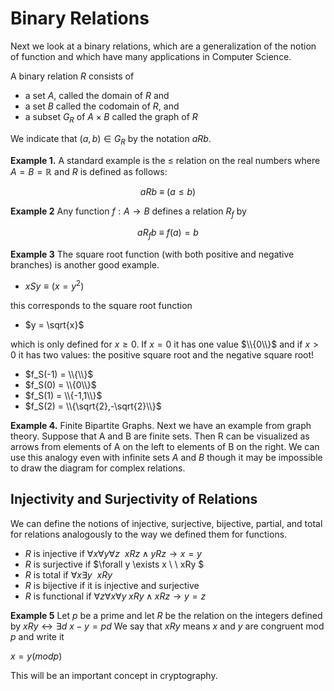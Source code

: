 # Binary Relations

Next we look at a binary relations, which are a generalization of the notion of function and which have many applications in Computer Science.

A binary relation $R$ consists of
* a set $A$, called the domain of $R$ and
* a set $B$ called the codomain of $R$, and
* a subset $G_R$ of $A\times B$ called the graph of $R$

We indicate that $(a,b)\in G_R$ by the notation $aRb$.

**Example 1.**
A standard example is the $\le$ relation on the real numbers
where $A=B=\mathbb{R}$ and $R$ is defined as follows:

$$
aRb \ \equiv \ (a\le b)
$$


**Example 2**
Any function $f:A\rightarrow B$ defines a relation $R_f$ by

$$
aR_f b \ \equiv \ f(a)=b
$$


**Example 3**
The square root function (with both positive and negative branches) is another
good example.

* $x S y \equiv (x = y^2)$ 

this corresponds to the square root function 
* $y = \sqrt{x}$ 

which is only defined for $x\ge 0$.
If $x=0$ it has one value $\\{0\\}$
and if $x\gt 0$ it has two values: the positive square root and the negative square root!
* $f_S(-1) = \\{\\}$
* $f_S(0) = \\{0\\}$
* $f_S(1) = \\{-1,1\\}$
* $f_S(2) = \\{\sqrt{2},-\sqrt{2}\\}$

**Example 4.**
Finite Bipartite Graphs.  Next we have an example from graph theory.
Suppose that A and B are finite sets. Then R can be visualized as arrows from
elements of A on the left to elements of B on the right. We can use this analogy
even with infinite sets $A$ and $B$ though it may be impossible to draw the diagram
for complex relations. 

## Injectivity and  Surjectivity of Relations
We can define the notions of injective, surjective, bijective, partial, and total for relations analogously to the way we defined them for functions.

* $R$ is injective if $\forall x \forall y \forall z \ \  xRz \wedge yRz \rightarrow x=y$
* $R$ is surjective if $\forall y \exists x \ \  xRy $
* $R$ is total if $\forall x\exists y \  \  xRy$
* $R$ is bijective if it is injective and surjective
* $R$ is functional if $\forall z \forall x\forall y\; xRy \wedge xRz \rightarrow y=z$

**Example 5**
Let $p$ be a prime and let $R$ be the relation on the integers defined by $xRy \leftrightarrow \exists d\  x-y=pd$
We say that $xRy$ means $x$ and $y$ are congruent mod $p$ and write it

$x = y (mod p)$

This will be an important concept in cryptography.

